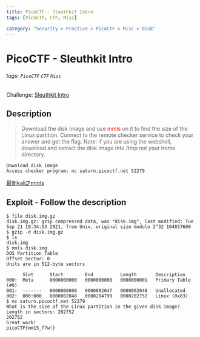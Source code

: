 ```yaml
---
title: PicoCTF - Sleuthkit Intro
tags: [PicoCTF, CTF, Misc]

category: "Security > Practice > PicoCTF > Misc > Disk"
---
```


# PicoCTF - Sleuthkit Intro
###### tags: `PicoCTF` `CTF` `Misc`
Challenge: [Sleuthkit Intro](https://play.picoctf.org/practice/challenge/301?category=4&page=2)

## Description
> Download the disk image and use <font color="FF0000">mmls</font> on it to find the size of the Linux partition. Connect to the remote checker service to check your answer and get the flag. Note: if you are using the webshell, download and extract the disk image into /tmp not your home directory.

    Download disk image
    Access checker program: nc saturn.picoctf.net 52279
    
[最新kali之mmls](https://blog.csdn.net/qq_40399982/article/details/114882879?spm=1001.2014.3001.5506)


## Exploit - Follow the description
```bash!
$ file disk.img.gz
disk.img.gz: gzip compressed data, was "disk.img", last modified: Tue Sep 21 19:34:53 2021, from Unix, original size modulo 2^32 104857600
$ gzip -d disk.img.gz
$ ls
disk.img
$ mmls disk.img
DOS Partition Table
Offset Sector: 0
Units are in 512-byte sectors

      Slot      Start        End          Length       Description
000:  Meta      0000000000   0000000000   0000000001   Primary Table (#0)
001:  -------   0000000000   0000002047   0000002048   Unallocated
002:  000:000   0000002048   0000204799   0000202752   Linux (0x83)
$ nc saturn.picoctf.net 52279
What is the size of the Linux partition in the given disk image?
Length in sectors: 202752
202752
Great work!
picoCTF{mm15_f7w!}
```